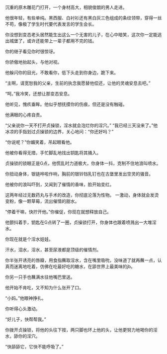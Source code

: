沉重的原木雕花门打开，一个身材高大，相貌俊朗的男人走进。

他很年轻，有些单纯。黑西服、白衬衫还有黑白灰三色组成的条纹领带，穿得一丝不苟，像极了学生时代要代表发言的学生会长。

你没想到变态老头居然能生出这么一个无害的儿子，在心中暗笑，这次你一定能逃出城堡了，或许还能带上一辈子都用不完的钱。

你的继子看见你时很惊讶。

你骄傲地抬起头，与他对视。

他躲闪你的目光，不敢看你，低下头走到你身边，跪下来。

“主啊，请宽恕我的父亲，生前的执念我愿替他偿还，让他的灵魂安息去吧。”

“呵。”我冷笑，还想让那变态安息。

他听见，愧疚垂眸。他似乎想抚摸你的伤痕，但还是没有触碰。

他满眼的心疼自责。

“父亲说你一天不打开贞操锁，淫水就会泡烂你的淫穴。”
“我已经三天没来了。”他冰凉的手指划过贞操锁的边界，关心地问：“你还好吗？”

“你说呢？”你媚笑着，吊起眼看他。

他被你看得无措，手忙脚乱地找出钥匙将其捅入。

贞操锁的锁眼正是G点，他慌乱时力道极大，你身体一抖，克制不住地浪叫喷水。

你扭动身体，银链哗啦作响，胸前的银铃铛乳钉也在古堡里发出空灵的骚音。

他被你的浪叫吓到，又闻到了催情的香味，脸开始变红。

这两年经过无数药丸与手术的改造，你彻底沦落为性物。
一激动，身体就会发烫变粉，像一颗草莓，流出催情的甜水。

“停着干嘛，快拧开他。”你催促，你现在就想释放自己。

他颤抖着手，钥匙在G点转了一圈，贞操锁打开，你身体也跟着喷溅出一大堆淫水。

你现在就是个淫水娃娃。

汗水，泪水，淫水，甚至尿液都是顶级的催情剂。

你半张开诱亮的唇瓣，用食指蘸取淫水，含在嘴里吸吮，没味道了就再蘸一点，认真而迷离地吃着，仿佛在吃最好吃的糖水，在舔世界上最美味的jb。

你另一只手也蘸满水往他嘴巴里送。

他开始不肯吃，又不知为什么张开了口。

“小妈。”他眼神挣扎。

你听得心头激动。

“好儿子，快帮帮我。”

你拨开贞操锁，将他的头往下按，两只脚也环上他的头，让他更努力地喝你的淫水，舔你的淫穴。

“快舔舔它，它快不能呼吸了。”







